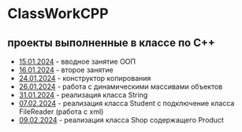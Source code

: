 # ClassWorkCPP
## проекты выполненные в классе по C++
- [15.01.2024](15.01.2024) - вводное занятие ООП
- [16.01.2024](16.01.2024) - второе занятие
- [24.01.2024](24.01.2024) - конструктор копирования
- [26.01.2024](26.01.2024) - работа с динамическими массивами объектов
- [31.01.2024](31.01.2024) - реализация класса String
- [07.02.2024](07.02.2024) - реализация класса Student c подключение класса FileReader (работа с xml)
- [09.02.2024](09.02.2024) - реализация класса Shop содержащего Product
